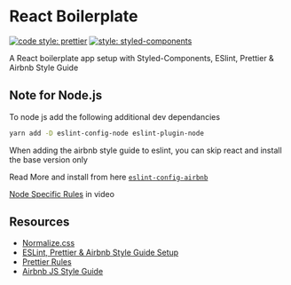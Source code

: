# React Boilerplate

[![code style: prettier](https://img.shields.io/badge/code_style-prettier-ff69b4.svg?style=flat-square)](https://github.com/prettier/prettier)
[![style: styled-components](https://img.shields.io/badge/style-%F0%9F%92%85%20styled--components-orange.svg?colorB=daa357&colorA=db748e)](https://github.com/styled-components/styled-components)

A React boilerplate app setup with Styled-Components, ESlint, Prettier & Airbnb Style Guide

## Note for Node.js

To node js add the following additional dev dependancies

```bash
yarn add -D eslint-config-node eslint-plugin-node
```

When adding the airbnb style guide to eslint, you can skip react and install the base version only

Read More and install from here [`eslint-config-airbnb`](https://www.npmjs.com/package/eslint-config-airbnb)

[Node Specific Rules](https://youtu.be/SydnKbGc7W8?t=1036) in video

## Resources

- [Normalize.css](https://necolas.github.io/normalize.css/)
- [ESLint, Prettier & Airbnb Style Guide Setup](https://www.youtube.com/watch?v=SydnKbGc7W8)
- [Prettier Rules](https://prettier.io/docs/en/options.html)
- [Airbnb JS Style Guide](https://github.com/airbnb/javascript)
